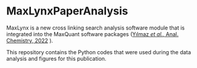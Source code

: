 # MaxLynxPaperAnalysis

MaxLynx is a new cross linking search analysis software module that is integrated into the MaxQuant software packages ([Yılmaz *et al.*, Anal. Chemistry, 2022](https://doi.org/10.1021/acs.analchem.1c03688) ). 

This repository contains the Python codes that were used during the data analysis and figures for this publication. 

